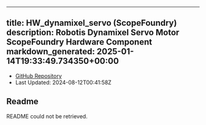 
---
title: HW_dynamixel_servo (ScopeFoundry)
description: Robotis Dynamixel Servo Motor ScopeFoundry Hardware Component
markdown_generated: 2025-01-14T19:33:49.734350+00:00
---
- [GitHub Repository](https://github.com/ScopeFoundry/HW_dynamixel_servo)
- Last Updated: 2024-08-12T00:41:58Z
## Readme
README could not be retrieved.
